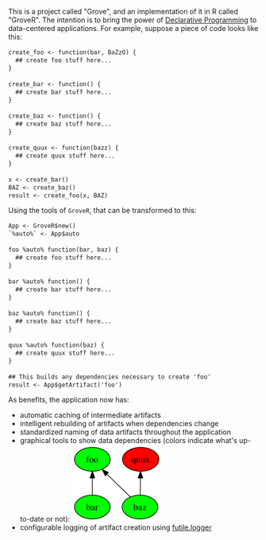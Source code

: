 This is a project called "Grove", and an implementation of it in R called "GroveR".  The intention 
is to bring the power of [Declarative Programming](https://en.wikipedia.org/wiki/Declarative_programming)
to data-centered applications.  For example, suppose a piece of code looks like this:

```
create_foo <- function(bar, BaZzO) {
  ## create foo stuff here...
}

create_bar <- function() {
  ## create bar stuff here...
}

create_baz <- function() {
  ## create baz stuff here...
}

create_quux <- function(bazz) {
  ## create quux stuff here...
}

x <- create_bar()
BAZ <- create_baz()
result <- create_foo(x, BAZ)
```

Using the tools of `GroveR`, that can be transformed to this:

```
App <- GroveR$new()
`%auto%` <- App$auto

foo %auto% function(bar, baz) {
  ## create foo stuff here...
}

bar %auto% function() {
  ## create bar stuff here...
}

baz %auto% function() {
  ## create baz stuff here...
}

quux %auto% function(baz) {
  ## create quux stuff here...
}

## This builds any dependencies necessary to create 'foo'
result <- App$getArtifact('foo')
```

As benefits, the application now has:

 * automatic caching of intermediate artifacts
 * intelligent rebuilding of artifacts when dependencies change
 * standardized naming of data artifacts throughout the application
 * graphical tools to show data dependencies (colors indicate what's up-to-date or not):
   ![data dependencies](docs/gv.png)
 * configurable logging of artifact creation using [futile.logger](https://cran.r-project.org/web/packages/futile.logger/index.html)
